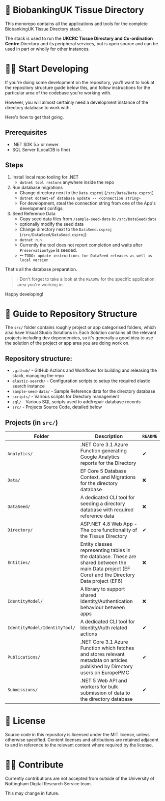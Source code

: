 # 🏥 BiobankingUK Tissue Directory

This monorepo contains all the applications and tools for the complete BiobankingUK Tissue Directory stack.

The stack is used to run the **UKCRC Tissue Directory and Co-ordination Centre** Directory and its peripheral services, but is open source and can be used in part or wholly for other instances.

# 👩‍💻 Start Developing

If you're doing some development on the repository, you'll want to look at the repository structure guide below this, and follow instructions for the particular area of the codebase you're working with.

However, you will almost certainly need a development instance of the directory database to work with.

Here's how to get that going.

## Prerequisites

- .NET SDK 5.x or newer
- SQL Server (LocalDB is fine)

## Steps
1. Install local repo tooling for .NET
    - `dotnet tool restore` anywhere inside the repo
1. Run database migrations
    - Change directory next to the `Data.csproj` (`/src/Data/Data.csproj`)
    - `dotnet dotnet-ef database update -- <connection string>`
    - For development, steal the connection string from one of the App's development configs.
1. Seed Reference Data
    - Copy seed data files from `/sample-seed-data` to `/src/DataSeed/data`
    - optionally modify the seed data
    - Change directory next to the `DataSeed.csproj` (`/src/DataSeed/DataSeed.csproj`)
    - `dotnet run`
    - Currently the tool does not report completion and waits after `PreservationType` is seeded.
    - ✏ `TODO: update instructions for DataSeed releases as well as local version`

That's all the database preparation.

> ℹ Don't forget to take a look at the `README` for the specific application area you're working in.

Happy developing!


# 📂 Guide to Repository Structure

The `src/` folder contains roughly project or app categorised folders, which also have Visual Studio Solutions in. Each Solution contains all the relevant projects including dev dependencies, so it's generally a good idea to use the solution of the project or app area you are doing work on.

## Repository structure:

- `.github/` - GitHub Actions and Workflows for building and releasing the stack, managing the repo
- `elastic-search/` - Configuration scripts to setup the required elastic search instance
- `sample-seed-data/` - Sample Reference data for the directory database
- `scripts/` - Various scripts for Directory management
- `sql/` - Various SQL scripts used to add/repair database records
- `src/` - Projects Source Code, detailed below

## Projects (in `src/`)

| Folder | Description | `README` |
| - | - | - |
| `Analytics/` | .NET Core 3.1 Azure Function generating Google Analytics reports for the Directory | ✔
| `Data/` | EF Core 5 Database Context, and Migrations for the directory database | ❌
| `DataSeed/` | A dedicated CLI tool for seeding a directory database with required reference data | ❌
| `Directory/` | ASP.NET 4.8 Web App - The core functionality of the Tissue Directory | ✔
| `Entities/` | Entity classes representing tables in the database. These are shared between the main Data project (EF Core) and the Directory Data project (EF6) | ❌
| `IdentityModel/` | A library to support shared Identity/Authentication behaviour between apps | ❌
| `IdentityModel/IdentityTool/` | A dedicated CLI tool for Identity/Auth related actions | ✔
| `Publications/` | .NET Core 3.1 Azure Function which fetches and stores relevant metadata on articles published by Directory users on EuropePMC | ✔
| `Submissions/` | .NET 5 Web API and workers for bulk submission of data to the directory database | ✔

# 🧾 License

Source code in this repository is licensed under the MIT license, unless otherwise specified. Content licenses and attributions are retained adjacent to and in reference to the relevant content where required by the license.

# 👩‍🏭 Contribute

Currently contributions are not accepted from outside of the University of Nottingham Digital Research Service team.

This may change in future.
